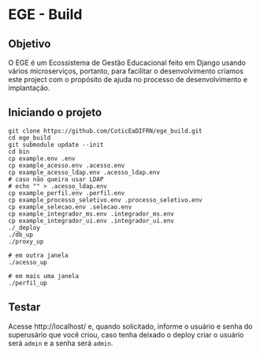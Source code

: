 # EGE - Build



## Objetivo

O EGE é um Ecossistema de Gestão Educacional feito em Django usando vários microserviços, portanto, para facilitar o desenvolvimento criamos este 
project com o propósito de ajuda no processo de desenvolvimento e implantação.


## Iniciando o projeto
```
git clone https://github.com/CoticEaDIFRN/ege_build.git
cd ege_build
git submodule update --init
cd bin
cp example.env .env
cp example_acesso.env .acesso.env
cp example_acesso_ldap.env .acesso_ldap.env
# caso não queira usar LDAP
# echo "" > .acesso_ldap.env
cp example_perfil.env .perfil.env
cp example_processo_seletivo.env .processo_seletivo.env
cp example_selecao.env .selecao.env
cp example_integrador_ms.env .integrador_ms.env
cp example_integrador_ui.env .integrador_ui.env
./_deploy
./db_up
./proxy_up

# em outra janela
./acesso_up

# em mais uma janela
./perfil_up
``` 

## Testar

Acesse http://localhost/  e, quando solicitado, informe o usuário e senha do superusário que você criou, caso tenha deixado o deploy criar o usuário será ```admin``` e a senha será ```admin```.
